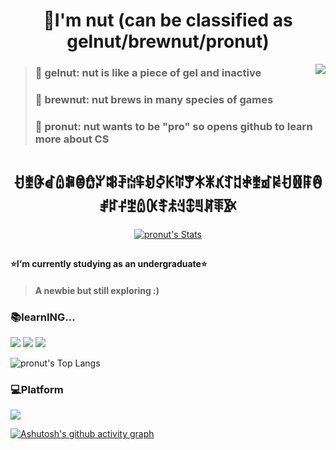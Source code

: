 <h1 align="center">👋I'm nut (can be classified as gelnut/brewnut/pronut)</h1>

<img align="right" src="http://github-profile-summary-cards.vercel.app/api/cards/profile-details?username=pronut" />

>### 🌱 gelnut: nut is like a piece of gel and inactive
>### 🌱 brewnut: nut brews in many species of games
>### 🌱 pronut: nut wants to be "pro" so opens github to learn more about CS

<h1 align="center"> ꀀꃨꀖꀸꅔꁶꂮꃍꃢꄀꄚꅑꅨꀂꀆꀘꄶꂖꁘꂓꃤꄸꅓꅖꃨꀃꀙꀀꁙꁹꂔꂱꃐꄝꄹꅔꀚꄟꅬꆻꇞꉊꊲꋔꐀ</h1>

<p align="center">
  <a href="https://github.com/pronut" class="rich-diff-level-one">
    <img src="https://github-readme-stats.vercel.app/api?username=pronut&show_icons=true&theme=radical" alt="pronut's Stats" >
  </a>
</p>
<h2></h2>

#### ⭐I‘m currently studying as an undergraduate⭐

>#### A newbie but still exploring :)


### 📚learnING...
![](https://img.shields.io/badge/Python-743ea2?logo=python&logoColor=fff)
![](https://img.shields.io/badge/JAVA-007396?logo=JAVA&logoColor=fff) 
![](https://img.shields.io/badge/VSCode-007ACC?logo=Visual-Studio&logoColor=fff)

<img src="https://github-readme-stats.vercel.app/api/top-langs/?username=pronut&layout=compact" alt="pronut's Top Langs">
</p>

### 💻Platform

![](https://img.shields.io/badge/Windows_11-0078D6?logo=windows&logoColor=fff)


[![Ashutosh's github activity graph](https://github-readme-activity-graph.vercel.app/graph?username=pronut&bg_color=1f1e1e&color=c9bf4f&line=456692&point=696235&area=true&hide_border=true)](https://github.com/ashutosh00710/github-readme-activity-graph)
